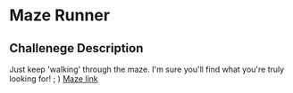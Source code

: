 # Maze Runner 

## Challenege Description 

Just keep 'walking' through the maze. I'm sure you'll find what you're truly looking for! ; )
[Maze link](https://drive.google.com/file/d/1ra2XAgBDMQtYESVmOSkUwIV1ORZ4vGfu/view?usp=share_link)
